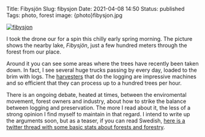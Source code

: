 Title: Fibysjön
Slug: fibysjon
Date: 2021-04-08 14:50
Status: published
Tags: photo, forest
image: {photo}fibysjon.jpg

[![fibysjon]({photo}fibysjon.jpg "fibysjon")]({static}/pic/fibysjon.jpg)

I took the drone our for a spin this chilly early spring morning. The picture shows
the nearby lake, _Fibysjön_, just a few hundred meters through the forest from our
place.

Around it you can see some areas where the trees have recently been taken down. In fact,
I see several huge trucks passing by every day, loaded to the brim with logs.
The [harvesters](https://duckduckgo.com/?q=skog+sk%C3%B6rdare&t=ffab&iar=images&iax=images&ia=images)
that do the logging are impressive machines and so efficient that they can process
up to a hundred trees per hour.

There is an ongoing debate, heated at times, between the enviromental movement, 
forest owners and industry, about how to strike the balance between logging
and preservation. The more I read about it, the less of a strong opinion
I find myself to maintain in that regard. I intend to write up the arguments
soon, but as a teaser, if you can read Swedish, 
[here is a twitter thread with some
basic stats about forests and forestry](https://twitter.com/pholmgren/status/1376928732947087369).

